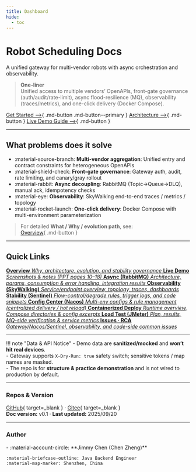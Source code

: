 ```yaml
---
title: Dashboard
hide:
  - toc
---
```


# Robot Scheduling Docs  
A unified gateway for multi-vendor robots with async orchestration and observability.

> **One-liner**  
> Unified access to multiple vendors’ OpenAPIs, front-gate governance (auth/audit/rate-limit), async flood-resilience (MQ), observability (traces/metrics), and one-click delivery (Docker Compose).

[Get Started ⟶](overview.md){ .md-button .md-button--primary }
[Architecture ⟶](overview.md#sec-architecture){ .md-button }
[Live Demo Guide ⟶](live-demo.md){ .md-button }

---

## What problems does it solve
- :material-source-branch: **Multi-vendor aggregation**: Unified entry and contract constraints for heterogeneous OpenAPIs  
- :material-shield-check: **Front-gate governance**: Gateway auth, audit, rate limiting, and canary/gray rollout  
- :material-rabbit: **Async decoupling**: RabbitMQ (Topic→Queue→DLQ), manual ack, idempotency checks  
- :material-eye: **Observability**: SkyWalking end-to-end traces / metrics / topology  
- :material-rocket-launch: **One-click delivery**: Docker Compose with multi-environment parameterization

> For detailed **What / Why / evolution path**, see:  
> [Overview](overview.md#sec-what-why){ .md-button }
---

<h2>Quick Links</h2>

<div class="quicklinks">

  <a class="ql" href="overview/">
    <strong>Overview</strong>
    <em>Why, architecture, evolution, and stability governance</em>
  </a>

  <a class="ql" href="live-demo/">
    <strong>Live Demo</strong>
    <em>Screenshots & notes (PPT pages 10–18)</em>
  </a>

  <a class="ql" href="mq-async/">
    <strong>Async (RabbitMQ)</strong>
    <em>Architecture, params, consumption & error handling, integration results</em>
  </a>

  <a class="ql" href="observability/">
    <strong>Observability (SkyWalking)</strong>
    <em>Service/endpoint overview, topology, traces, dashboards</em>
  </a>

  <a class="ql" href="stability-sentinel/">
    <strong>Stability (Sentinel)</strong>
    <em>Flow-control/degrade rules, trigger logs, and code snippets</em>
  </a>

  <a class="ql" href="config-nacos/">
    <strong>Config Center (Nacos)</strong>
    <em>Multi-env configs & rule management (centralized delivery / hot reload)</em>
  </a>

  <a class="ql" href="docker-deploy/">
    <strong>Containerized Deploy</strong>
    <em>Runtime overview, Compose directories & config excerpts</em>
  </a>

  <a class="ql" href="loadtest-jmeter/">
    <strong>Load Test (JMeter)</strong>
    <em>Plan, results, MQ-side verification & service metrics</em>
  </a>

  <a class="ql" href="issues-rca/">
    <strong>Issues · RCA</strong>
    <em>Gateway/Nacos/Sentinel, observability, and code-side common issues</em>
  </a>

</div>

---

!!! note "Data & API Notice"
    - Demo data are **sanitized/mocked** and **won’t hit real devices**.  
    - Gateway supports `X-Dry-Run: true` safety switch; sensitive tokens / map names are masked.  
    - The repo is for **structure & practice demonstration** and is not wired to production by default.

---

### Repos & Version
[GitHub](https://github.com/JimmyZChen/robot-integration-demo){ target=_blank } ·
[Gitee](https://gitee.com/Jimmy-chen-zheng/robot-interface-demo){ target=_blank }  
**Doc version:** v0.1 · **Last updated:** 2025/09/20

---

### Author

<div class="grid cards" markdown>
-   :material-account-circle: **Jimmy Chen (Chen Zheng)**
    
    :material-briefcase-outline: Java Backend Engineer  
    :material-map-marker: Shenzhen, China 
    
</div>

